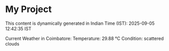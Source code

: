 # My Project

This content is dynamically generated in Indian Time (IST): 2025-09-05 12:42:35 IST


Current Weather in Coimbatore:
Temperature: 29.88 °C
Condition: scattered clouds
